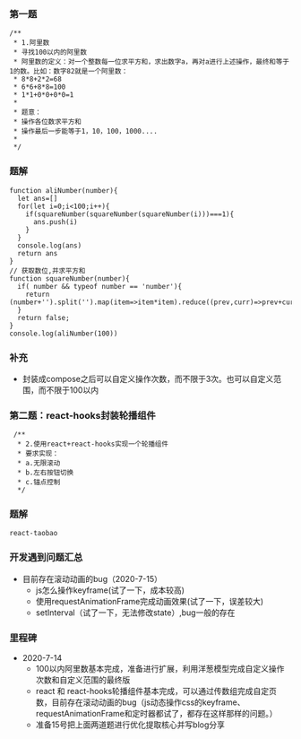 ### 第一题    
```
/**
 * 1.阿里数
 * 寻找100以内的阿里数
 * 阿里数的定义：对一个整数每一位求平方和，求出数字a，再对a进行上述操作，最终和等于1的数。比如：数字82就是一个阿里数：
 * 8*8+2*2=68
 * 6*6+8*8=100
 * 1*1+0*0+0*0=1
 *
 * 题意：
 * 操作各位数求平方和
 * 操作最后一步能等于1，10，100，1000....
 * 
 */
```
### 题解  
```
function aliNumber(number){
  let ans=[]
  for(let i=0;i<100;i++){
    if(squareNumber(squareNumber(squareNumber(i)))===1){
      ans.push(i)
    }
  }
  console.log(ans)
  return ans
}
// 获取数位,并求平方和
function squareNumber(number){
  if( number && typeof number == 'number'){
    return (number+'').split('').map(item=>item*item).reduce((prev,curr)=>prev+curr)
  }
  return false;
}
console.log(aliNumber(100))
```
### 补充  
- 封装成compose之后可以自定义操作次数，而不限于3次。也可以自定义范围，而不限于100以内  



### 第二题：react-hooks封装轮播组件 
```
 /**
  * 2.使用react+react-hooks实现一个轮播组件
  * 要求实现：
  * a.无限滚动
  * b.左右按钮切换
  * c.锚点控制
  */
```
### 题解  
```
react-taobao
```

### 开发遇到问题汇总
+ 目前存在滚动动画的bug（2020-7-15）  
  - js怎么操作keyframe(试了一下，成本较高)  
  - 使用requestAnimationFrame完成动画效果(试了一下，误差较大)  
  - setInterval（试了一下，无法修改state）,bug一般的存在  


### 里程碑  
+ 2020-7-14
  - 100以内阿里数基本完成，准备进行扩展，利用洋葱模型完成自定义操作次数和自定义范围的最终版  
  - react 和 react-hooks轮播组件基本完成，可以通过传数组完成自定页数，目前存在滚动动画的bug（js动态操作css的keyframe、requestAnimationFrame和定时器都试了，都存在这样那样的问题。）  
  - 准备15号把上面两道题进行优化提取核心并写blog分享  